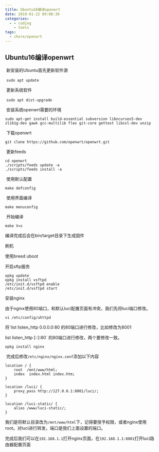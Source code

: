 ```yaml
---
title: Ubuntu16编译openwrt
date: 2019-01-22 09:08:39
categories:
  - - coding
    - tools
tags:
  - chore/openwrt
---
```


## Ubuntu16编译openwrt

​	新安装的Ubuntu首先更新软件源

​	`sudo apt update`

​	更新系统软件

​	`sudo apt dist-upgrade`

​	安装系统openwrt需要的环境

`sudo apt-get install build-essential subversion libncurses5-dev zlib1g-dev gawk gcc-multilib flex git-core gettext libssl-dev unzip`

​	下载openwrt

`git clone https://github.com/openwrt/openwrt.git`

​	更新feeds

````shell
cd openwrt
./scripts/feeds update -a
./scripts/feeds install -a
````

​	使用默认配置

`make defconfig`

​	使用界面编译

`make menuconfig`

​	开始编译

`make V=s`

编译完成后会在bin/target目录下生成固件



刷机

使用breed uboot

开启sftp服务

```shell
opkg update 
opkg install vsftpd
/etc/init.d/vsftpd enable
/etc/init.d/vsftpd start
```

安装nginx

​	由于nginx使用80端口，和默认luci配置页面有冲突，我们先将luci端口修改。

```shell
vi /etc/config/uhttpd
```

将`list listen_http        0.0.0.0:80​  的80端口进行修改，比如修改为8001     

list listen_http        [::]:80` 的80端口进行修改，两个要修改一致。

```shell
opkg install nginx
```

​	完成后修改`/etc/nginx/nginx.conf`添加以下内容

```nginx
location / {
	root  /mnt/www/html;
	index  index.html index.htm;
}

location /luci/ {                   
	proxy_pass http://127.0.0.1:8001/luci/;
}                                                                     

location /luci-static/ {                                    
	alias /www/luci-static/;
} 
```

​	我们是将默认目录改为`/mnt/www/html`下，记得要授予权限，或者nginx使用root。对luci进行转发，端口是我们上面设置的端口。

 完成后我们可以在`192.168.1.1`打开nginx页面，在`192.168.1.1:8001`打开luci路由器配置页面

